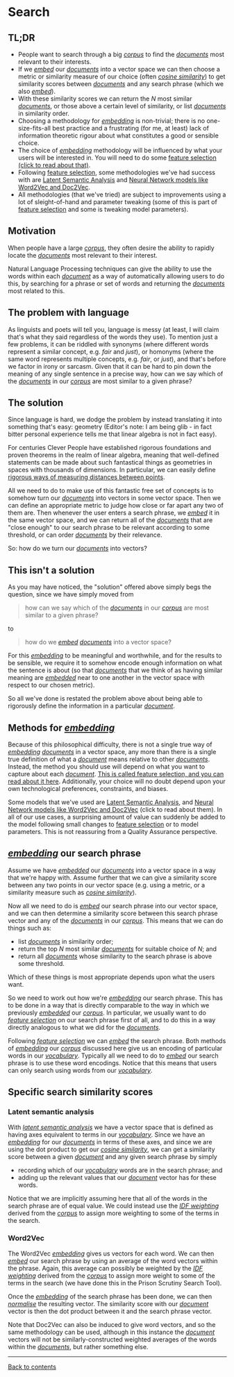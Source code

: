 # Search

## TL;DR

* People want to search through a big [*corpus*](Glossary.md#corpus) to find the [*documents*](Glossary.md#document) most relevant to their interests.
* If we [*embed*](Glossary.md#embedding) our [*documents*](Glossary.md#document) into a vector space we can then choose a metric or similarity measure of our choice (often [*cosine similarity*](Glossary.md#cossim)) to get similarity scores between [*documents*](Glossary.md#document) and any search phrase (which we also [*embed*](Glossary.md#embedding)).
* With these similarity scores we can return the *N* most similar [*documents*](Glossary.md#document), or those above a certain level of similarity, or list [*documents*](Glossary.md#document) in similarity order.
* Choosing a methodology for [*embedding*](Glossary.md#embedding) is non-trivial; there is no one-size-fits-all best practice and a frustrating (for me, at least) lack of information theoretic rigour about what constitutes a good or sensible choice.
* The choice of [*embedding*](Glossary.md#embedding) methodology will be influenced by what your users will be interested in. You will need to do some [feature selection (click to read about that)](FeatureSelection.md).
* Following [feature selection](FeatureSelection.md), some methodologies we've had success with are [Latent Semantic Analysis](LSA.md) and [Neural Network models like Word2Vec and Doc2Vec](NNmodels.md).
* All methodologies (that we've tried) are subject to improvements using a lot of sleight-of-hand and parameter tweaking (some of this is part of [feature selection](FeatureSelection.md) and some is tweaking model parameters).

## Motivation

When people have a large [*corpus*](Glossary.md#corpus), they often desire the ability to rapidly locate the [*documents*](Glossary.md#document) most relevant to their interest.

Natural Language Processing techniques can give the ability to use the words within each [*document*](Glossary.md#document) as a way of automatically allowing users to do this, by searching for a phrase or set of words and returning the [*documents*](Glossary.md#document) most related to this.

## The problem with language

As linguists and poets will tell you, language is messy (at least, I will claim that's what they said regardless of the words they use). To mention just a few problems, it can be riddled with synonyms (where different words represent a similar concept, e.g. *fair* and *just*), or homonyms (where the same word represents multiple concepts, e.g. *fair*, or *just*), and that's before we factor in irony or sarcasm. Given that it can be hard to pin down the meaning of any single sentence in a precise way, how can we say which of the [*documents*](Glossary.md#document) in our [*corpus*](Glossary.md#corpus) are most similar to a given phrase?

## The solution

Since language is hard, we dodge the problem by instead translating it into something that's easy: geometry (Editor's note: I am being glib - in fact bitter personal experience tells me that linear algebra is not in fact easy).

For centuries Clever People have established rigorous foundations and proven theorems in the realm of linear algebra, meaning that well-defined statements can be made about such fantastical things as geometries in spaces with thousands of dimensions. In particular, we can easily define [rigorous ways of measuring distances between points](https://en.wikipedia.org/wiki/Metric_space).

All we need to do to make use of this fantastic free set of concepts is to somehow turn our [*documents*](Glossary.md#document) into vectors in some vector space. Then we can define an appropriate metric to judge how close or far apart any two of them are. Then whenever the user enters a search phrase, we [*embed*](Glossary.md#embedding) it in the same vector space, and we can return all of the [*documents*](Glossary.md#document) that are "close enough" to our search phrase to be relevant according to some threshold, or can order [*documents*](Glossary.md#document) by their relevance.

So: how do we turn our [*documents*](Glossary.md#document) into vectors?

## This isn't a solution

As you may have noticed, the "solution" offered above simply begs the question, since we have simply moved from
> how can we say which of the [*documents*](Glossary.md#document) in our [*corpus*](Glossary.md#corpus) are most similar to a given phrase?

to
> how do we [*embed*](Glossary.md#embedding) [*documents*](Glossary.md#document) into a vector space?

For this [*embedding*](Glossary.md#embedding) to be meaningful and worthwhile, and for the results to be sensible, we require it to somehow encode enough information on what the sentence is about (so that [*documents*](Glossary.md#document) that we think of as having similar meaning are [*embedded*](Glossary.md#embedding) near to one another in the vector space with respect to our chosen metric).

So all we've done is restated the problem above about being able to rigorously define the information in a particular [*document*](Glossary.md#document).

## Methods for [*embedding*](Glossary.md#embedding)

Because of this philosophical difficulty, there is not a single true way of [*embedding*](Glossary.md#embedding) [*documents*](Glossary.md#document) in a vector space, any more than there is a single true definition of what a [*document*](Glossary.md#document) means relative to other [*documents*](Glossary.md#document). Instead, the method you should use will depend on what you want to capture about each [*document*](Glossary.md#document). [This is called feature selection, and you can read about it here](FeatureSelection.md). Additionally, your choice will no doubt depend upon your own technological preferences, constraints, and biases.

Some models that we've used are [Latent Semantic Analysis](LSA.md), and [Neural Network models like Word2Vec and Doc2Vec](NNmodels.md) (click to read about them). In all of our use cases, a surprising amount of value can suddenly be added to the model following small changes to [feature selection](FeatureSelection.md) or to model parameters. This is not reassuring from a Quality Assurance perspective.

## [*embedding*](Glossary.md#embedding) our search phrase

Assume we have [*embedded*](Glossary.md#embedding) our [*documents*](Glossary.md#document) into a vector space in a way that we're happy with. Assume further that we can give a similarity score between any two points in our vector space (e.g. using a metric, or a similarity measure such as [*cosine similarity*](Glossary.md#cossim)).

Now all we need to do is [*embed*](Glossary.md#embedding) our search phrase into our vector space, and we can then determine a similarity score between this search phrase vector and any of the [*documents*](Glossary.md#document) in our [*corpus*](Glossary.md#corpus). This means that we can do things such as:
* list [*documents*](Glossary.md#document) in similarity order;
* return the top *N* most similar [*documents*](Glossary.md#document) for suitable choice of *N*; and
* return all [*documents*](Glossary.md#document) whose similarity to the search phrase is above some threshold.

Which of these things is most appropriate depends upon what the users want.

So we need to work out how we're [*embedding*](Glossary.md#embedding) our search phrase. This has to be done in a way that is directly comparable to the way in which we previously [*embedded*](Glossary.md#embedding) our [*corpus*](Glossary.md#corpus). In particular, we usually want to do [*feature selection*](FeatureSelection.md) on our search phrase first of all, and to do this in a way directly analogous to what we did for the [*documents*](Glossary.md#document).

Following [*feature selection*](FeatureSelection.md) we can [*embed*](Glossary.md#embedding) the search phrase. Both methods of [*embedding*](Glossary.md#embedding) our [*corpus*](Glossary.md#corpus) discussed here give us an encoding of particular words in our [*vocabulary*](Glossary.md#vocab). Typically all we need to do to [*embed*](Glossary.md#embedding) our search phrase is to use these word encodings. Notice that this means that users can only search using words from our [*vocabulary*](Glossary.md#vocab).

## Specific search similarity scores

### Latent semantic analysis

With [*latent semantic analysis*](LSA.md) we have a vector space that is defined as having axes equivalent to terms in our [*vocabulary*](Glossary.md#vocab). Since we have an [*embedding*](Glossary.md#embedding) for our [*documents*](Glossary.md#document) in terms of these axes, and since we are using the dot product to get our [*cosine similarity*](Glossary.md#cossim), we can get a similarity score between a given [*document*](Glossary.md#document) and any given search phrase by simply
* recording which of our [*vocabulary*](Glossary.md#vocab) words are in the search phrase; and
* adding up the relevant values that our [*document*](Glossary.md#document) vector has for these words.

Notice that we are implicitly assuming here that all of the words in the search phrase are of equal value. We could instead use the [*IDF weighting*](Glossary.md#idf) derived from the [*corpus*](Glossary.md#corpus) to assign more weighting to some of the terms in the search. 

### Word2Vec

The Word2Vec [*embedding*](Glossary.md#embedding) gives us vectors for each word. We can then [*embed*](Glossary.md#embedding) our search phrase by using an average of the word vectors within the phrase. Again, this average can possibly be weighted by the [*IDF weighting*](Glossary.md#idf) derived from the [*corpus*](Glossary.md#corpus) to assign more weight to some of the terms in the search (we have done this in the Prison Scrutiny Search Tool).

Once the [*embedding*](Glossary.md#embedding) of the search phrase has been done, we can then [*normalise*](Glossary.md#norm) the resulting vector. The similarity score with our [*document*](Glossary.md#document) vector is then the dot product between it and the search phrase vector.

Note that Doc2Vec can also be induced to give word vectors, and so the same methodology can be used, although in this instance the [*document*](Glossary.md#document) vectors will not be similarly-constructed weighted averages of the words within the [*documents*](Glossary.md#document), but rather something else.


___

[Back to contents](README.md)
